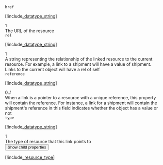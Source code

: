 <div class="property">
    <div class="name"><code>href</code></div>
    <div class="type">

[!include[_datatype_string](_datatype_string.md)]
</div>
    <div class="occurs">1</div>
    <div class="description">The URL of the resource</div>
</div>
<div class="property">
    <div class="name"><code>rel</code></div>
    <div class="type">

[!include[_datatype_string](_datatype_string.md)]
</div>
    <div class="occurs">1</div>
    <div class="description">A string representing the relationship of the linked resource to the current resource. For example, a link to a shipment will have a value of shipment. Links to the current object will have a rel of self</div>
</div>
<div class="property">
    <div class="name"><code>reference</code></div>
    <div class="type">

[!include[_datatype_string](_datatype_string.md)]
</div>
    <div class="occurs">0..1</div>
    <div class="description">When a link is a pointer to a resource with a unique reference, this property will contain the reference. For instance, a link for a shipment will contain the shipment's reference in this field indicates whether the object has a value or not</div>
</div>
<div class="property">
    <div class="name"><code>type</code></div>
    <div class="type">

[!include[_datatype_string](_datatype_string.md)]
</div>
    <div class="occurs">1</div>
    <div class="description">The type of resource that this link points to</div>
    <div class="dropdown"> 
        <button onclick="dropFunction(this)">Show child properties</button>
        <div class="dropdown-content">

[!include[_resource_type](_resource_type.md)]
</div>
    </div>    
</div>